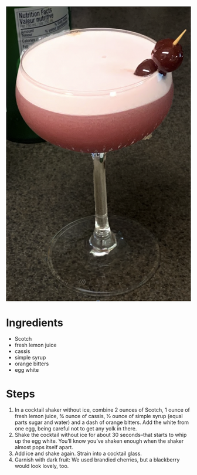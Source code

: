 ![auld alliance](./auld-alliance.png)

# Ingredients

* Scotch
* fresh lemon juice
* cassis
* simple syrup
* orange bitters
* egg white

# Steps

1. In a cocktail shaker without ice, combine 2 ounces of Scotch, 1 ounce of fresh lemon juice, ¾ ounce of cassis, ½ ounce of simple syrup (equal parts sugar and water) and a dash of orange bitters. Add the white from one egg, being careful not to get any yolk in there.
1. Shake the cocktail without ice for about 30 seconds–that starts to whip up the egg white. You’ll know you’ve shaken enough when the shaker almost pops itself apart. 
1. Add ice and shake again. Strain into a cocktail glass. 
1. Garnish with dark fruit: We used brandied cherries, but a blackberry would look lovely, too.

